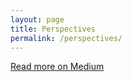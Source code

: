 ```yaml
---
layout: page
title: Perspectives
permalink: /perspectives/
---
```

<main class="main {% if page.url == '/perspectives/' %}perspectives{% endif %}">
    <section id="latest-post" class="article">
    </section>
    <section class="eop-cta">
        <a class="a arrow-link" href="//medium.com/@jmwii1981" target="_blank">Read more on Medium</a>
    </section>
</main>
